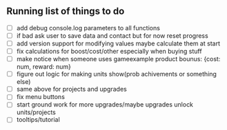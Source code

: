 ## Running list of things to do
- [ ] add debug console.log parameters to all functions
- [ ] if bad ask user to save data and contact but for now reset progress
- [ ] add version support for modifying values maybe calculate them at start
- [ ] fix calculations for boost/cost/other especially when buying stuff 
- [ ] make notice when someone uses gameexample product bounus: {cost: num, reward: num}
- [ ] figure out logic for making units show(prob achivements or something else)
- [ ] same above for projects and upgrades
- [ ] fix menu buttons
- [ ] start ground work for more upgrades/maybe upgrades unlock units/projects
- [ ] tooltips/tutorial